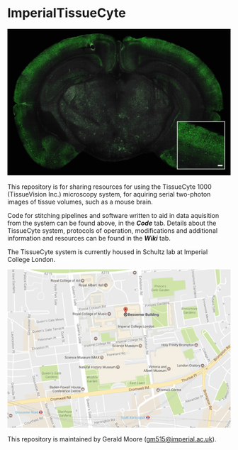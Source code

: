 # ImperialTissueCyte

![READMEcoverimg](https://github.com/gm515/gm515.github.io/blob/master/Images/ChronosICT_Small.jpg)

This repository is for sharing resources for using the TissueCyte 1000 (TissueVision Inc.) microscopy system, for aquiring serial two-photon images of tissue volumes, such as a mouse brain.

Code for stitching pipelines and software written to aid in data aquisition from the system can be found above, in the **_Code_** tab. Details about the TissueCyte system, protocols of operation, modifications and additional information and resources can be found in the **_Wiki_** tab.

The TissueCyte system is currently housed in Schultz lab at Imperial College London.

[![READMEmap](https://github.com/gm515/gm515.github.io/blob/master/Images/map.png)](https://www.google.co.uk/maps/dir//51.4994089,-0.1757391/@51.4987009,-0.176533,16z)

This repository is maintained by Gerald Moore (gm515@imperial.ac.uk).
